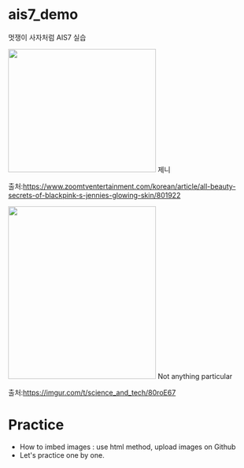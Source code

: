 # ais7_demo
멋쟁이 사자처럼 AIS7 실습

<img src="https://i.zoomtventertainment.com/story/Jennie_8.png?tr=w-600,h-450,fo-auto" width="300" height="250">
제니 

출처:https://www.zoomtventertainment.com/korean/article/all-beauty-secrets-of-blackpink-s-jennies-glowing-skin/801922

<img src="https://i.imgur.com/7sC50vX_d.webp?maxwidth=520&shape=thumb&fidelity=high" width="300" height="350">
Not anything particular

출처:https://imgur.com/t/science_and_tech/80roE67

# Practice
* How to imbed images : use html method, upload images on Github
* Let's practice one by one.
